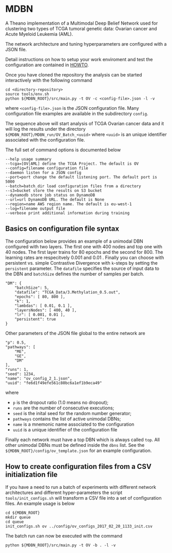 # MDBN

A Theano implementation of a Multimodal Deep Belief Network used for clustering
two types of TCGA tumoral genetic data: Ovarian cancer and Acute Myeloid Leukemia (AML).

The network architecture and tuning hyperparameters are configured with a JSON file.

Detail instructions on how to setup your work enviroment and test the configuration
are contained in [HOWTO](doc/HOWTO.md).

Once you have cloned the repository the analysis can be started interactively with
the following command

    cd <directory-repository>
    source tools/env.sh
    python ${MDBN_ROOT}/src/main.py -t OV -c <config-file>.json -l -v

where `<config-file>.json` is the JSON configuration file. Many configuration file examples
are available in the subdirectory `config`.

The sequence above will start analysis of TCGA Ovarian cancer data and it will log
the results under the directory `${MDBN_ROOT}/MDBN_run/OV_Batch_<uuid>` where `<uuid>` is an
unique identifier associated with the configuration file.

The full set of command options is documented below

    --help usage summary
    --tcga=[OV|AML] define the TCGA Project. The default is OV
    --config=filename configuration file
    --daemon listen for a JSON config
    --port=port change the default listening port. The default port is 5000
    --batch=batch_dir load configuration files from a directory
    --s3=bucket store the results on S3 bucket
    --dynamodb store job status on DynamoDB
    --url=url DynamoDB URL. The default is None
    --region=name AWS region name. The default is eu-west-1
    --log=filename output file
    --verbose print additional information during training

## Basics on configuration file syntax

The configuration below provides an example of a unimodal DBN
configured with two layers. The first one with 400 nodes and
top one with 40 nodes. The first layer trains for 80 epochs and
the second for 800. The learning rates are respecitvely 0.001 and
0.01 . Finally you can choose with persistent vs. simple Contrastive
Divergence with `k`-steps by setting the `persistent` parameter. 
The `datafile` specifies the source of input data to the DBN and
`batchSize` defines the number of samples per batch.

    "DM": {
        "batchSize": 5, 
        "datafile": "TCGA_Data/3.Methylation_0.5.out", 
        "epochs": [ 80, 800 ], 
        "k": 1, 
        "lambdas": [ 0.01, 0.1 ], 
        "layersNodes": [ 400, 40 ], 
        "lr": [ 0.001, 0.01 ],
        "persistent": true
    }

Other parameters of the JSON file global to the entire network are

    "p": 0.5, 
    "pathways": [
        "ME", 
        "GE", 
        "DM"
    ], 
    "runs": 1, 
    "seed": 1234, 
    "name": "ov_config_2_1.json",
    "uuid": "fe6d1f49efe561c80bc6a1ef1b9eca49"

where
 * `p` is the dropout ratio (1.0 means no dropout);
 * `runs` are the number of consecutive executions;
 * `seed` is the inital seed for the random number generator;
 * `pathways` contains the list of active unimodal DBNs;
 * `name` is a mnemonic name associated to the configuration
 * `uuid` is a unique identifier of the configuration file
 
Finally each network must have a top DBN which is always called
`top`. All other unimodal DBNs must be defined inside the
`dbns` list. See the `${MDBN_ROOT}/config/ov_template.json`
for an example configuration.

## How to create configuration files from a CSV initialization file

If you have a need to run a batch of experiments with different network architectures
and different hyper-parameters the script `tools/init_configs.sh` will transform a
CSV file into a set of configuration files. An example usage is below

    cd ${MDBN_ROOT}
    mkdir queue
    cd queue
    init_configs.sh ov ../config/ov_configs_2017_02_20_1133_init.csv 

The batch run can now be executed with the command

    python ${MDBN_ROOT}/src/main.py -t OV -b . -l -v
    

